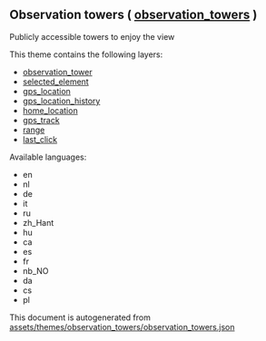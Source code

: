 [//]: # (WARNING: this file is automatically generated. Please find the sources at the bottom and edit those sources)

 Observation towers ( [observation_towers](https://mapcomplete.org/observation_towers) ) 
-----------------------------------------------------------------------------------------



Publicly accessible towers to enjoy the view

This theme contains the following layers:



  - [observation_tower](../Layers/observation_tower.md)
  - [selected_element](../Layers/selected_element.md)
  - [gps_location](../Layers/gps_location.md)
  - [gps_location_history](../Layers/gps_location_history.md)
  - [home_location](../Layers/home_location.md)
  - [gps_track](../Layers/gps_track.md)
  - [range](../Layers/range.md)
  - [last_click](../Layers/last_click.md)


Available languages:



  - en
  - nl
  - de
  - it
  - ru
  - zh_Hant
  - hu
  - ca
  - es
  - fr
  - nb_NO
  - da
  - cs
  - pl
 

This document is autogenerated from [assets/themes/observation_towers/observation_towers.json](https://github.com/pietervdvn/MapComplete/blob/develop/assets/themes/observation_towers/observation_towers.json)
